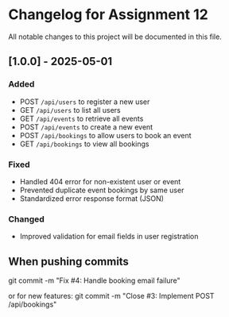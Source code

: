 # Changelog for Assignment 12

All notable changes to this project will be documented in this file.

## [1.0.0] - 2025-05-01
### Added
- POST `/api/users` to register a new user
- GET `/api/users` to list all users
- GET `/api/events` to retrieve all events
- POST `/api/events` to create a new event
- POST `/api/bookings` to allow users to book an event
- GET `/api/bookings` to view all bookings

### Fixed
- Handled 404 error for non-existent user or event
- Prevented duplicate event bookings by same user
- Standardized error response format (JSON)

### Changed
- Improved validation for email fields in user registration

## When pushing commits
git commit -m "Fix #4: Handle booking email failure"

or for new features:
git commit -m "Close #3: Implement POST /api/bookings"
